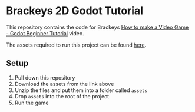 # Brackeys 2D Godot Tutorial

This repository contains the code for Brackeys [How to make a Video Game - Godot Beginner Tutorial](https://www.youtube.com/watch?v=LOhfqjmasi0) video.

The assets required to run this project can be found [here](https://brackeysgames.itch.io/brackeys-platformer-bundle).

## Setup

1. Pull down this repository
2. Download the assets from the link above
3. Unzip the files and put them into a folder called `assets`
4. Drop `assets` into the root of the project
5. Run the game
